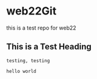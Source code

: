 # web22Git
this is a test repo for web22

## This is a Test Heading 

    testing, testing

    hello world